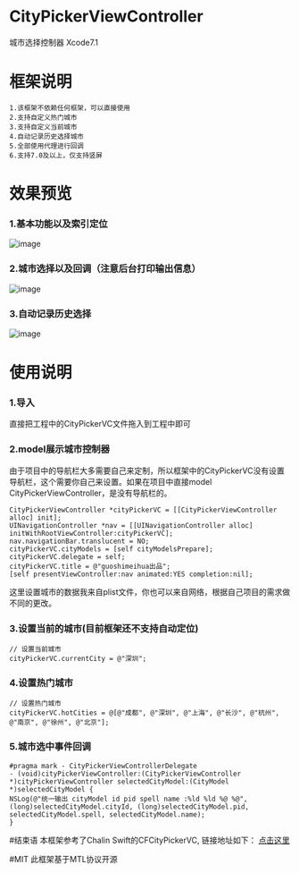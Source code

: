 # CityPickerViewController
城市选择控制器
Xcode7.1

# 框架说明
    1.该框架不依赖任何框架，可以直接使用
    2.支持自定义热门城市
    3.支持自定义当前城市
    4.自动记录历史选择城市
    5.全部使用代理进行回调
    6.支持7.0及以上，仅支持竖屏
    
    
# 效果预览
### 1.基本功能以及索引定位
![image](https://github.com/guoshimeihua/CityPickerViewController/blob/master/CityPickerViewController/cp1.gif)


### 2.城市选择以及回调（注意后台打印输出信息）
![image](https://github.com/guoshimeihua/CityPickerViewController/blob/master/CityPickerViewController/cp2.gif)


### 3.自动记录历史选择
![image](https://github.com/guoshimeihua/CityPickerViewController/blob/master/CityPickerViewController/cp3.gif)


# 使用说明
### 1.导入
直接把工程中的CityPickerVC文件拖入到工程中即可
        
### 2.model展示城市控制器
由于项目中的导航栏大多需要自己来定制，所以框架中的CityPickerVC没有设置导航栏，这个需要你自己来设置。如果在项目中直接model CityPickerViewController，是没有导航栏的。
        
    CityPickerViewController *cityPickerVC = [[CityPickerViewController alloc] init];
    UINavigationController *nav = [[UINavigationController alloc] initWithRootViewController:cityPickerVC];
    nav.navigationBar.translucent = NO;
    cityPickerVC.cityModels = [self cityModelsPrepare];
    cityPickerVC.delegate = self;
    cityPickerVC.title = @"guoshimeihua出品";
    [self presentViewController:nav animated:YES completion:nil];
这里设置城市的数据我来自plist文件，你也可以来自网络，根据自己项目的需求做不同的更改。


### 3.设置当前的城市(目前框架还不支持自动定位)
    // 设置当前城市
    cityPickerVC.currentCity = @"深圳";
    
    
### 4.设置热门城市
    // 设置热门城市
    cityPickerVC.hotCities = @[@"成都", @"深圳", @"上海", @"长沙", @"杭州", @"南京", @"徐州", @"北京"];
    
    
### 5.城市选中事件回调
    #pragma mark - CityPickerViewControllerDelegate
    - (void)cityPickerViewController:(CityPickerViewController *)cityPickerViewController selectedCityModel:(CityModel *)selectedCityModel {
    NSLog(@"统一输出 cityModel id pid spell name :%ld %ld %@ %@", (long)selectedCityModel.cityId, (long)selectedCityModel.pid, selectedCityModel.spell, selectedCityModel.name);
    }
    
    
#结束语
本框架参考了Chalin Swift的CFCityPickerVC, 链接地址如下：
[点击这里](https://github.com/CharlinFeng/CFCityPickerVC)


#MIT
此框架基于MTL协议开源

